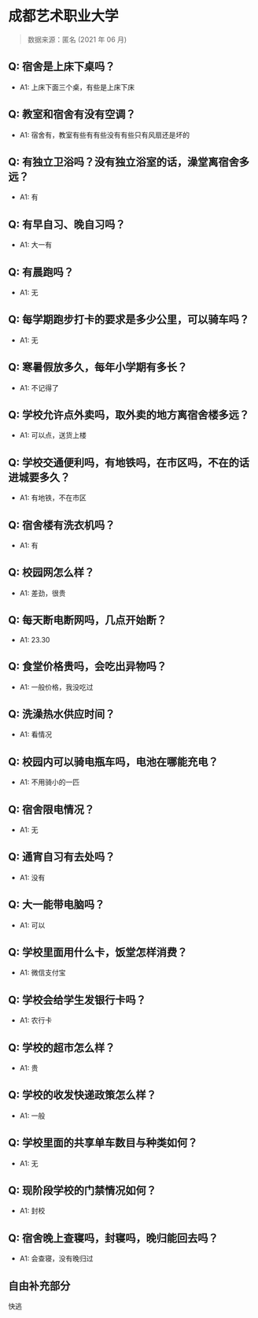 # 成都艺术职业大学

> 数据来源：匿名 (2021 年 06 月)

## Q: 宿舍是上床下桌吗？

- A1: 上床下面三个桌，有些是上床下床

## Q: 教室和宿舍有没有空调？

- A1: 宿舍有，教室有些有有些没有有些只有风扇还是坏的

## Q: 有独立卫浴吗？没有独立浴室的话，澡堂离宿舍多远？

- A1: 有

## Q: 有早自习、晚自习吗？

- A1: 大一有

## Q: 有晨跑吗？

- A1: 无

## Q: 每学期跑步打卡的要求是多少公里，可以骑车吗？

- A1: 无

## Q: 寒暑假放多久，每年小学期有多长？

- A1: 不记得了

## Q: 学校允许点外卖吗，取外卖的地方离宿舍楼多远？

- A1: 可以点，送货上楼

## Q: 学校交通便利吗，有地铁吗，在市区吗，不在的话进城要多久？

- A1: 有地铁，不在市区

## Q: 宿舍楼有洗衣机吗？

- A1: 有

## Q: 校园网怎么样？

- A1: 差劲，很贵

## Q: 每天断电断网吗，几点开始断？

- A1: 23.30

## Q: 食堂价格贵吗，会吃出异物吗？

- A1: 一般价格，我没吃过

## Q: 洗澡热水供应时间？

- A1: 看情况

## Q: 校园内可以骑电瓶车吗，电池在哪能充电？

- A1: 不用骑小的一匹

## Q: 宿舍限电情况？

- A1: 无

## Q: 通宵自习有去处吗？

- A1: 没有

## Q: 大一能带电脑吗？

- A1: 可以

## Q: 学校里面用什么卡，饭堂怎样消费？

- A1: 微信支付宝

## Q: 学校会给学生发银行卡吗？

- A1: 农行卡

## Q: 学校的超市怎么样？

- A1: 贵

## Q: 学校的收发快递政策怎么样？

- A1: 一般

## Q: 学校里面的共享单车数目与种类如何？

- A1: 无

## Q: 现阶段学校的门禁情况如何？

- A1: 封校

## Q: 宿舍晚上查寝吗，封寝吗，晚归能回去吗？

- A1: 会查寝，没有晚归过

## 自由补充部分

快逃
